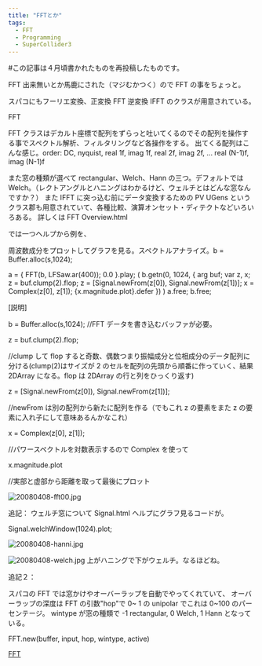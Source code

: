 ```yaml
---
title: "FFTとか"
tags:
  - FFT
  - Programming
  - SuperCollider3
---
```


#この記事は４月頃書かれたものを再投稿したものです。

FFT 出来無いとか馬鹿にされた（マジむかつく）ので FFT の事をちょっと。

スパコにもフーリエ変換、正変換 FFT 逆変換 IFFT のクラスが用意されている。

FFT

FFT クラスはデカルト座標で配列をずらっと吐いてくるのでその配列を操作する事でスペクトル解析、フィルタリングなど各操作をする。
出てくる配列はこんな感じ。order: DC, nyquist, real 1f, imag 1f, real 2f, imag 2f, ... real (N-1)f, imag (N-1)f

また窓の種類が選べて rectangular、Welch、Hann の三つ。デフォルトでは Welch。（レクトアングルとハニングはわかるけど、ウェルチとはどんな窓なんですか？）
また IFFT に突っ込む前にデータ変換するための PV UGens というクラス郡も用意されていて、各種比較、演算オンセット・ディテクトなどいろいろある。
詳しくは FFT Overview.html

では一つヘルプから例を、

周波数成分をプロットしてグラフを見る。スペクトルアナライズ。b = Buffer.alloc(s,1024);

a = { FFT(b, LFSaw.ar(400)); 0.0 }.play;
(
b.getn(0, 1024, { arg buf;
var z, x;
z = buf.clump(2).flop;
z = [Signal.newFrom(z[0]), Signal.newFrom(z[1])];
x = Complex(z[0], z[1]);
{x.magnitude.plot}.defer
})
)
a.free; b.free;

[説明]

b = Buffer.alloc(s,1024);
//FFT データを書き込むバッファが必要。

z = buf.clump(2).flop;

//clump して flop すると奇数、偶数つまり振幅成分と位相成分のデータ配列に分ける(clump(2)はサイズが 2 のセルを配列の先頭から順番に作っていく、結果 2DArray になる。flop は 2DArray の行と列をひっくり返す)

z = [Signal.newFrom(z[0]), Signal.newFrom(z[1])];

//newFrom は別の配列から新たに配列を作る（でもこれ z の要素をまた z の要素に入れ子にして意味あるんかなこれ）

x = Complex(z[0], z[1]);

//パワースペクトルを対数表示するので Complex を使って

x.magnitude.plot

//実部と虚部から距離を取って最後にプロット

![20080408-fft00.jpg](/images/fft_plot.png)

追記：
ウェルチ窓について Signal.html ヘルプにグラフ見るコードが。

Signal.welchWindow(1024).plot;

![20080408-hanni.jpg](/images/hanning_w.png)

![20080408-welch.jpg](/images/welch_w.png)
上がハニングで下がウェルチ。なるほどね。

追記２：

スパコの FFT では窓かけやオーバーラップを自動でやってくれていて、
オーバーラップの深度は FFT の引数"hop"で 0~ 1 の unipolar でこれは 0~100 のパーセンテージ。
wintype が窓の種類で -1 rectangular, 0 Welch, 1 Hann となっている。

FFT.new(buffer, input, hop, wintype, active)

[FFT](http://technorati.com/tag/FFT)
